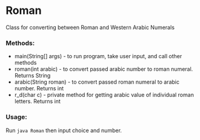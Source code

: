 # Roman

Class for converting between Roman and Western Arabic Numerals

### Methods:

- main(String[] args) - to run program, take user input, and call other methods
- roman(int arabic) - to convert passed arabic number to roman numeral. Returns String
- arabic(String roman) - to convert passed roman numeral to arabic number. Returns int
- r_d(char c) - private method for getting arabic value of individual roman letters. Returns int

### Usage: 

Run `java Roman` then input choice and number.